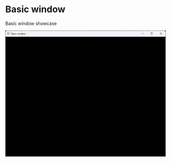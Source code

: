 # Basic window

Basic window showcase

![image](https://github.com/Qzername/Simplicity/blob/main/Assets/github/examples/BasicWindow.png)